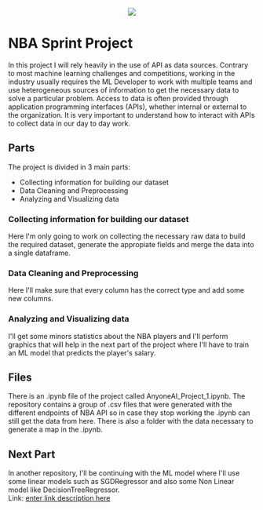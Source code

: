 <p align="center">
  <img src="https://encrypted-tbn0.gstatic.com/images?q=tbn:ANd9GcQ-dVcJLNeI7NdoFRskqhW5QFdg1SAwxVgGMg&usqp=CAU"/>
</p>

# NBA Sprint Project
In this project I will rely heavily in the use of API as data sources. Contrary to most machine learning challenges and competitions, working in the industry usually requires the ML Developer to work with multiple teams and use heterogeneous sources of information to get the necessary data to solve a particular problem. Access to data is often provided through application programming interfaces (APIs), whether internal or external to the organization. It is very important to understand how to interact with APIs to collect data in our day to day work.

## Parts

The project is divided in 3 main parts:
* Collecting information for building our dataset
* Data Cleaning and Preprocessing
* Analyzing and Visualizing data

### Collecting information for building our dataset

Here I'm only going to work on collecting the necessary raw data to build the required dataset, generate the appropiate fields and merge the data into a single dataframe.

### Data Cleaning and Preprocessing

Here I'll make sure that every column has the correct type and add some new columns.

### Analyzing and Visualizing data
 
I'll get some minors statistics about the NBA players and I'll perform graphics that will help in the next part of the project where I'll have to train an ML model that predicts the player's salary.

##  Files

There is an .ipynb file of the project called AnyoneAI_Project_1.ipynb.
The repository contains a group of .csv files that were generated with the different endpoints of NBA API so in case they stop working the .ipynb can still get the data from here.
There is also a folder with the data necessary to generate a map in the .ipynb.

## Next Part

In another repository, I'll be continuing with the ML model where I'll use some linear models such as SGDRegressor and also some Non Linear model like DecisionTreeRegressor.  
Link: [enter link description here](https://github.com/Gonzalez-Matias/Anyone_Sprint_2.git)

